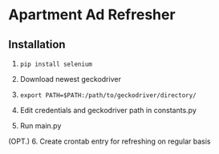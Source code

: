 # Apartment Ad Refresher

## Installation

1. `pip install selenium`

2. Download newest geckodriver

3. `export PATH=$PATH:/path/to/geckodriver/directory/`

4. Edit credentials and geckodriver path in constants.py

5. Run main.py

(OPT.) 6. Create crontab entry for refreshing on regular basis

